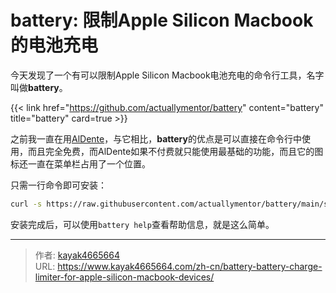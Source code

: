 # battery: 限制Apple Silicon Macbook的电池充电

今天发现了一个有可以限制Apple Silicon Macbook电池充电的命令行工具，名字叫做**battery**。
<!--more-->

{{< link href="https://github.com/actuallymentor/battery" content="battery" title="battery" card=true >}}

之前我一直在用[AlDente](https://www.kayak4665664.com/zh-cn/aldente-limit-macbook-maximum-charging-percentage/)，与它相比，**battery**的优点是可以直接在命令行中使用，而且完全免费，而AlDente如果不付费就只能使用最基础的功能，而且它的图标还一直在菜单栏占用了一个位置。

只需一行命令即可安装：

``` bash
curl -s https://raw.githubusercontent.com/actuallymentor/battery/main/setup.sh | bash
```

安装完成后，可以使用`battery help`查看帮助信息，就是这么简单。

---

> 作者: [kayak4665664](https://github.com/kayak4665664)  
> URL: https://www.kayak4665664.com/zh-cn/battery-battery-charge-limiter-for-apple-silicon-macbook-devices/  

